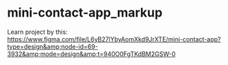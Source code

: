 # mini-contact-app_markup
Learn project by this: https://www.figma.com/file/L6yB27lYbyAomXkd9JrXTE/mini-contact-app?type=design&amp;node-id=69-3932&amp;mode=design&amp;t=940O0FgTKdBM2GSW-0

